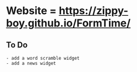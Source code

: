 # Website = <https://zippy-boy.github.io/FormTime/>

## To Do
    - add a word scramble widget
    - add a news widget